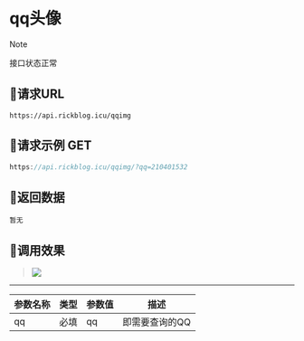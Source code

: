 <!-- article-title样式为居中 -->
<!-- no-number标记后该标题不会自动生成编号 -->

<h1 class="article-title no-number">qq头像</h1>

> [!note]
>
> 接口状态正常



## 🌄请求URL


```
https://api.rickblog.icu/qqimg

```



## 🌋请求示例 GET

```java
https://api.rickblog.icu/qqimg/?qq=210401532
```



## 🗻返回数据

```
暂无
```



## 🌅调用效果



> <img src="https://api.rickblog.icu/qqimg/?qq=210401532">


------

| 参数名称 | 类型 | 参数值 | 描述 |
| -------- | ---- | ------ | ---- |
| qq    | 必填 | qq  | 即需要查询的QQ |

